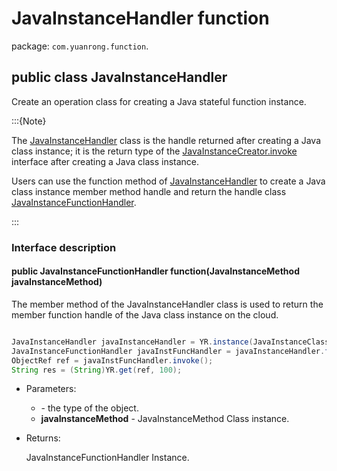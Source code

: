 # JavaInstanceHandler function

package: `com.yuanrong.function`.

## public class JavaInstanceHandler

Create an operation class for creating a Java stateful function instance.

:::{Note}

The [JavaInstanceHandler](JavaInstanceHandler.md) class is the handle returned after creating a Java class instance; it is the return type of the [JavaInstanceCreator.invoke](JavaInstanceCreator.md) interface after creating a Java class instance.

Users can use the function method of [JavaInstanceHandler](JavaInstanceHandler.md) to create a Java class instance member method handle and return the handle class [JavaInstanceFunctionHandler](JavaInstanceFunctionHandler.md).

:::

### Interface description

#### public <R> JavaInstanceFunctionHandler<R> function(JavaInstanceMethod<R> javaInstanceMethod)

The member method of the JavaInstanceHandler class is used to return the member function handle of the Java class instance on the cloud.

```java

JavaInstanceHandler javaInstanceHandler = YR.instance(JavaInstanceClass.of("com.example.YrlibHandler$MyYRApp")).setUrn("sn:cn:yrk:12345678901234561234567890123456:function:0-opc-opc:$latest").invoke();
JavaInstanceFunctionHandler javaInstFuncHandler = javaInstanceHandler.function(JavaInstanceMethod.of("smallCall", String.class))
ObjectRef ref = javaInstFuncHandler.invoke();
String res = (String)YR.get(ref, 100);
```

- Parameters:

   - **<R>** - the type of the object.
   - **javaInstanceMethod** - JavaInstanceMethod Class instance.

- Returns:

    JavaInstanceFunctionHandler Instance.